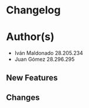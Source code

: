 # Changelog

# Author(s)

- Iván Maldonado 28.205.234
- Juan Gómez 28.296.295

## New Features




## Changes





